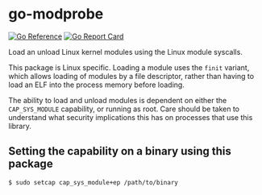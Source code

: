# go-modprobe

[![Go Reference](https://pkg.go.dev/badge/pault.ag/go/modprobe.svg)](https://pkg.go.dev/pault.ag/go/modprobe)
[![Go Report Card](https://goreportcard.com/badge/pault.ag/go/modprobe)](https://goreportcard.com/report/pault.ag/go/modprobe)

Load an unload Linux kernel modules using the Linux module syscalls.

This package is Linux specific. Loading a module uses the `finit` variant,
which allows loading of modules by a file descriptor, rather than having to
load an ELF into the process memory before loading.

The ability to load and unload modules is dependent on either the `CAP_SYS_MODULE`
capability, or running as root. Care should be taken to understand what security
implications this has on processes that use this library.

## Setting the capability on a binary using this package

```sh
$ sudo setcap cap_sys_module+ep /path/to/binary
```
